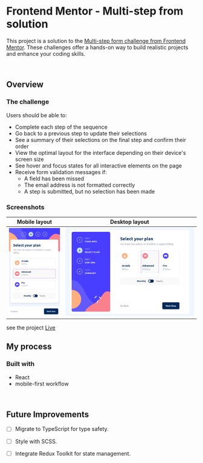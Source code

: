 # Frontend Mentor - Multi-step from solution
This project is a solution to the [Multi-step form challenge from Frontend Mentor](https://www.frontendmentor.io/challenges/multistep-form-YVAnSdqQBJ). These challenges offer a hands-on way to build realistic projects and enhance your coding skills.

<br>

## Overview

### The challenge

Users should be able to:


- Complete each step of the sequence
- Go back to a previous step to update their selections
- See a summary of their selections on the final step and confirm their order
- View the optimal layout for the interface depending on their device's screen size
- See hover and focus states for all interactive elements on the page
- Receive form validation messages if:
  - A field has been missed
  - The email address is not formatted correctly
  - A step is submitted, but no selection has been made

### Screenshots 

|Mobile layout  | Desktop layout |
| ------------- | ------------- |
| ![live website pic](src/assets/images/website-mobile-pic.png)  |  ![live website pic](src/assets/images/website-pic.png)  |


see the project [Live](https://multi-step-form-project-challenge.netlify.app)


## My process

### Built with

- React
- mobile-first workflow

<br>

## Future Improvements


- [ ] Migrate to TypeScript for type safety.
- [ ] Style with SCSS.
- [ ] Integrate Redux Toolkit for state management.

 

 

